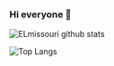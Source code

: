 ### Hi everyone 👋

![ELmissouri github stats](https://github-readme-stats.vercel.app/api?username=elmissouri16&count_private=true&theme=dark&show_icons=true)

![Top Langs](https://github-readme-stats.vercel.app/api/top-langs/?username=elmissouri16&langs_count=5&layout=compact)


